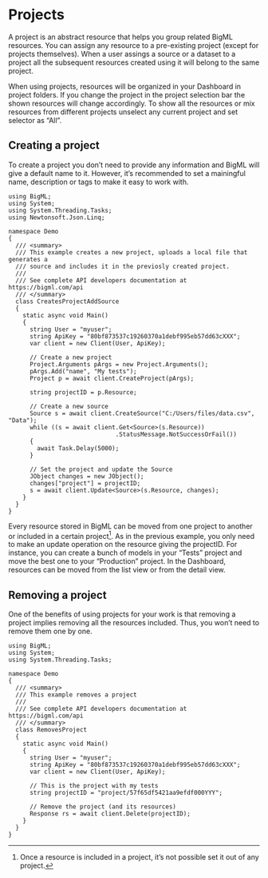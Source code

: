 Projects
========

A project is an abstract resource that helps you group related BigML resources. You can assign any resource to a pre-existing project (except for projects themselves). When a user assings a source or a dataset to a project all the subsequent resources created using it will belong to the same project.

When using projects, resources will be organized in your Dashboard in project folders. If you change the project in the project selection bar the shown resources will change accordingly. To show all the resources or mix resources from different projects unselect any current project and set selector as “All”.

Creating a project
------------------

To create a project you don’t need to provide any information and BigML will give a default name to it. However, it’s recommended to set a mainingful name, description or tags to make it easy to work with.

``` {.csharp}
using BigML;
using System;
using System.Threading.Tasks;
using Newtonsoft.Json.Linq;

namespace Demo
{
  /// <summary>
  /// This example creates a new project, uploads a local file that generates a
  /// source and includes it in the previosly created project.
  ///
  /// See complete API developers documentation at https://bigml.com/api
  /// </summary>
  class CreatesProjectAddSource
  {
    static async void Main()
    {
      string User = "myuser";
      string ApiKey = "80bf873537c19260370a1debf995eb57dd63cXXX";
      var client = new Client(User, ApiKey);

      // Create a new project
      Project.Arguments pArgs = new Project.Arguments();
      pArgs.Add("name", "My tests");
      Project p = await client.CreateProject(pArgs);

      string projectID = p.Resource;

      // Create a new source
      Source s = await client.CreateSource("C:/Users/files/data.csv", "Data");
      while ((s = await client.Get<Source>(s.Resource))
                              .StatusMessage.NotSuccessOrFail())
      {
        await Task.Delay(5000);
      }

      // Set the project and update the Source
      JObject changes = new JObject();
      changes["project"] = projectID;
      s = await client.Update<Source>(s.Resource, changes);
    }
  }
}
```

Every resource stored in BigML can be moved from one project to another or included in a certain project[^1]. As in the previous example, you only need to make an update operation on the resource giving the projectID. For instance, you can create a bunch of models in your “Tests” project and move the best one to your “Production” project. In the Dashboard, resources can be moved from the list view or from the detail view.

Removing a project
------------------

One of the benefits of using projects for your work is that removing a project implies removing all the resources included. Thus, you won’t need to remove them one by one.

``` {.csharp}
using BigML;
using System;
using System.Threading.Tasks;

namespace Demo
{
  /// <summary>
  /// This example removes a project
  ///
  /// See complete API developers documentation at https://bigml.com/api
  /// </summary>
  class RemovesProject
  {
    static async void Main()
    {
      string User = "myuser";
      string ApiKey = "80bf873537c19260370a1debf995eb57dd63cXXX";
      var client = new Client(User, ApiKey);

      // This is the project with my tests
      string projectID = "project/57f65df5421aa9efdf000YYY";

      // Remove the project (and its resources)
      Response rs = await client.Delete(projectID);
    }
  }
}
```

[^1]: Once a resource is included in a project, it’s not possible set it
    out of any project.
